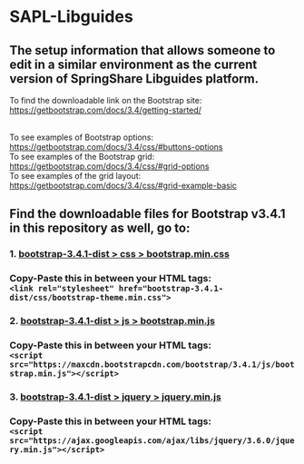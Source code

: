 # SAPL-Libguides
## The setup information that allows someone to edit in a similar environment as the current version of SpringShare Libguides platform.
To find the downloadable link on the Bootstrap site: https://getbootstrap.com/docs/3.4/getting-started/ <br><br>


To see examples of Bootstrap options: https://getbootstrap.com/docs/3.4/css/#buttons-options<br>
To see examples of the Bootstrap grid: https://getbootstrap.com/docs/3.4/css/#grid-options<br>
To see examples of the grid layout: https://getbootstrap.com/docs/3.4/css/#grid-example-basic<br>

## Find the downloadable files for Bootstrap v3.4.1 in this repository as well, go to:
### 1. [bootstrap-3.4.1-dist > css > bootstrap.min.css](https://github.com/eventuserum/SAPL-Libguides/blob/main/bootstrap-3.4.1-dist/css/bootstrap.min.css)
  ### Copy-Paste this in between your HTML <head></head> tags:    <br>```<link rel="stylesheet" href="bootstrap-3.4.1-dist/css/bootstrap-theme.min.css">```
  
### 2. [bootstrap-3.4.1-dist > js > bootstrap.min.js](https://github.com/eventuserum/SAPL-Libguides/blob/main/bootstrap-3.4.1-dist/js/bootstrap.min.js)
  ### Copy-Paste this in between your HTML <head></head> tags:     <br>``<script src="https://maxcdn.bootstrapcdn.com/bootstrap/3.4.1/js/bootstrap.min.js"></script>``
### 3. [bootstrap-3.4.1-dist > jquery > jquery.min.js](https://github.com/eventuserum/SAPL-Libguides/blob/main/bootstrap-3.4.1-dist/jquery/jquery.min.js)
  ### Copy-Paste this in between your HTML <head></head> tags:     <br>``<script src="https://ajax.googleapis.com/ajax/libs/jquery/3.6.0/jquery.min.js"></script>``
